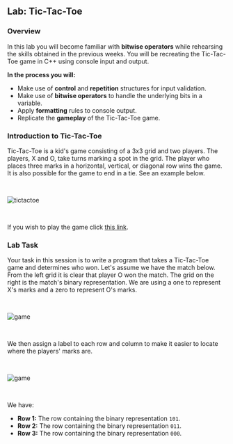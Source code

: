 ## Lab: Tic-Tac-Toe

### Overview
In this lab you will become familiar with **bitwise operators** while rehearsing the skills obtained in the previous weeks. You will be recreating the Tic-Tac-Toe game in C++ using console input and output. 

**In the process you will:**
  * Make use of **control** and **repetition** structures for input validation.
  * Make use of **bitwise operators** to handle the underlying bits in a variable.
  * Apply **formatting** rules to console output. 
  * Replicate the **gameplay** of the Tic-Tac-Toe game.


### Introduction to Tic-Tac-Toe
Tic-Tac-Toe is a kid's game consisting of a 3x3 grid and two players. The players, X and O, take turns marking a spot in the grid. The player who places three marks in a horizontal, vertical, or diagonal row wins the game. It is also possible for the game to end in a tie. See an example below. 

</br>

![tictactoe](https://upload.wikimedia.org/wikipedia/commons/thumb/1/1b/Tic-tac-toe-game-1.svg/800px-Tic-tac-toe-game-1.svg.png)

</br>

If you wish to play the game click [this link](https://playtictactoe.org).

### Lab Task
Your task in this session is to write a program that takes a Tic-Tac-Toe game and determines who won. 
Let's assume we have the match below. From the left grid it is clear that player O won the match. The grid on the right is the match's binary representation. We are using a one to represent X's marks and a zero to represent O's marks.

</br>

![game](https://github.com/xaviermerino/ECE1552/blob/master/TicTacToe/Game1DecimalRepresentation.png?raw=true)

</br>

We then assign a label to each row and column to make it easier to locate where the players' marks are.

</br>

![game](https://github.com/xaviermerino/ECE1552/blob/master/TicTacToe/Game1Representationb.png?raw=true)

</br>

We have:
* **Row 1:** The row containing the binary representation `101`.
* **Row 2:** The row containing the binary representation `011`.
* **Row 3:** The row containing the binary representation `000`. 
